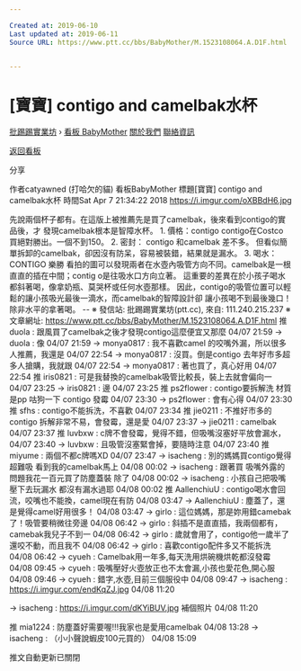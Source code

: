 ```yaml
---

Created at: 2019-06-10
Last updated at: 2019-06-11
Source URL: https://www.ptt.cc/bbs/BabyMother/M.1523108064.A.D1F.html


---
```


# [寶寶] contigo and camelbak水杯


[批踢踢實業坊](https://www.ptt.cc/bbs/) › [看板 BabyMother](https://www.ptt.cc/bbs/BabyMother/index.html) [關於我們](https://www.ptt.cc/about.html) [聯絡資訊](https://www.ptt.cc/contact.html)

[返回看板](https://www.ptt.cc/bbs/BabyMother/index.html)

分享

作者catyawned (打哈欠的貓)
看板BabyMother
標題\[寶寶\] contigo and camelbak水杯
時間Sat Apr 7 21:34:22 2018
<https://i.imgur.com/oXBBdH6.jpg>

先說兩個杯子都有。在這版上被推薦先是買了camelbak，後來看到contigo的實品後，才 發現camelbak根本是智障水杯。 1. 價格：contigo contigo在Costco 買絕對勝出。一個不到150。 2. 密封： contigo 和camelbak 差不多。 但看似簡單拆卸的camelbak，卻因沒有防呆，容易被裝錯，結果就是漏水。 3. 喝水：CONTIGO 樂勝 看拍的圖可以發現兩者在水壺內吸管方向不同。camelbak是一根直直的插在中間；contig o是往吸水口方向立著。 這重要的差異在於小孩子喝水都斜著喝，像拿奶瓶、莫哭杯或任何水壺那樣。 因此，contigo的吸管位置可以輕鬆的讓小孩吸光最後一滴水，而camelbak的智障設計卻 讓小孩喝不到最後幾口！除非水平的拿著喝。 -- ※ 發信站: 批踢踢實業坊(ptt.cc), 來自: 111.240.215.237 ※ 文章網址: <https://www.ptt.cc/bbs/BabyMother/M.1523108064.A.D1F.html>
推 duola : 跟風買了camelbak之後才發現contigo這麼便宜又那麼 04/07 21:59
→ duola : 像 04/07 21:59
→ monya0817 : 我不喜歡camel 的咬嘴外漏，所以很多人推薦，我還是 04/07 22:54
→ monya0817 : 沒買。倒是contigo 去年好市多超多人搶購，我就跟 04/07 22:54
→ monya0817 : 著也買了，真心好用 04/07 22:54
推 iris0821 : 可是我替換的camelbak吸管比較長，裝上去就會偏向一 04/07 23:25
→ iris0821 : 邊 04/07 23:25
推 ps2flower : contigo要拆解洗 材質是pp 咕狗一下 contigo 發霉 04/07 23:30
→ ps2flower : 會有心得 04/07 23:30
推 sfhs : contigo不能拆洗，不喜歡 04/07 23:34
推 jie0211 : 不推好市多的contigo 拆解非常不易，會發霉，還是愛 04/07 23:37
→ jie0211 : camelbak 04/07 23:37
推 luvbxw : c牌不會發霉，覺得不錯，但吸嘴沒塞好平放會漏水， 04/07 23:40
→ luvbxw : 且吸管沒塞緊會掉，要隨時注意 04/07 23:40
推 miyume : 兩個不都c牌嗎XD 04/07 23:47
→ isacheng : 別的媽媽買contigo覺得超難吸 看到我的camelbak馬上 04/08 00:02
→ isacheng : 跟著買 吸嘴外露的問題我花一百元買了防塵蓋裝 除了 04/08 00:02
→ isacheng : 小孩自己把吸嘴壓下去玩漏水 都沒有漏水過耶 04/08 00:02
推 AallenchiuU : contigo喝水會回流，咬嘴也不能換，camel現在有防 04/08 03:47
→ AallenchiuU : 塵蓋了，還是覺得camel好用很多！ 04/08 03:47
→ girlo : 這位媽媽，那是妳用錯camebak了！吸管要稍微往旁邊 04/08 06:42
→ girlo : 斜插不是直直插，我兩個都有，camebak我兒子不到一 04/08 06:42
→ girlo : 歲就會用了，contigo他一歲半了還咬不動，而且我不 04/08 06:42
→ girlo : 喜歡contigo配件多又不能拆洗 04/08 06:42
→ cyueh : Camelbak用一年多,每天洗用烘碗機烘乾都沒發霉 04/08 09:45
→ cyueh : 吸嘴壓好火壺放正也不太會漏,小孩也愛花色,開心服 04/08 09:46
→ cyueh : 錯字,水壺,目前三個服役中 04/08 09:47
→ isacheng : <https://i.imgur.com/endKqZJ.jpg> 04/08 11:20

→ isacheng : <https://i.imgur.com/dKYiBUV.jpg> 補個照片 04/08 11:20

推 mia1224 : 防塵蓋好需要喔!!!我家也是愛用camelbak 04/08 13:28
→ isacheng : （小小聲說蝦皮100元買的） 04/08 15:09

推文自動更新已關閉

